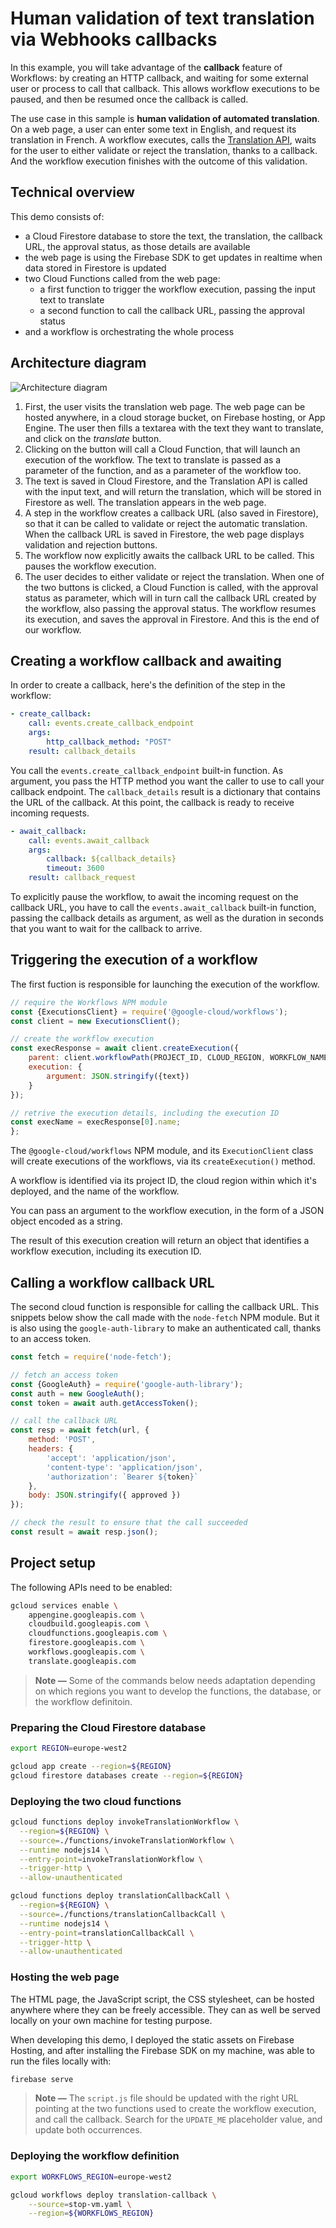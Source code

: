 # Human validation of text translation via Webhooks callbacks

In this example, you will take advantage of the **callback** feature of Workflows:
by creating an HTTP callback, and waiting for some external user or process 
to call that callback.
This allows workflow executions to be paused, and then be resumed once the callback is called.

The use case in this sample is **human validation of automated translation**.
On a web page, a user can enter some text in English, and request its translation in French.
A workflow executes, calls the [Translation API](https://cloud.google.com/translate),
waits for the user to either validate or reject the translation, thanks to a callback.
And the workflow execution finishes with the outcome of this validation.

## Technical overview

This demo consists of:
* a Cloud Firestore database to store the text, the translation, the callback URL, the approval status, as those details are available
* the web page is using the Firebase SDK to get updates in realtime when data stored in Firestore is updated
* two Cloud Functions called from the web page:
    * a first function to trigger the workflow execution, passing the input text to translate
    * a second function to call the callback URL, passing the approval status
* and a workflow is orchestrating the whole process

## Architecture diagram

![Architecture diagram](architecture-translation.png)

1. First, the user visits the translation web page.
The web page can be hosted anywhere, in a cloud storage bucket, on Firebase hosting, or App Engine.
The user then fills a textarea with the text they want to translate, and click on the *translate* button.
2. Clicking on the button will call a Cloud Function, that will launch an execution of the workflow. The text to translate is passed as a parameter of the function, and as a parameter of the workflow too.
3. The text is saved in Cloud Firestore, and the Translation API is called with the input text, and will return the translation, which will be stored in Firestore as well. The translation appears in the web page.
4. A step in the workflow creates a callback URL (also saved in Firestore), so that it can be called to validate or reject the automatic translation. When the callback URL is saved in Firestore, the web page displays validation and rejection buttons.
5. The workflow now explicitly awaits the callback URL to be called. This pauses the workflow execution.
6. The user decides to either validate or reject the translation. When one of the two buttons is clicked, a Cloud Function is called, with the approval status as parameter, which will in turn call the callback URL created by the workflow, also passing the approval status. The workflow resumes its execution, and saves the approval in Firestore. And this is the end of our workflow.

## Creating a workflow callback and awaiting

In order to create a callback, here's the definition of the step in the workflow:

```yaml
- create_callback:
    call: events.create_callback_endpoint
    args:
        http_callback_method: "POST"
    result: callback_details
```

You call the `events.create_callback_endpoint` built-in function.
As argument, you pass the HTTP method you want the caller to use to call your callback endpoint. The `callback_details` result is a dictionary that contains the URL of the callback. At this point, the callback is ready to receive incoming requests.

```yaml
- await_callback:
    call: events.await_callback
    args:
        callback: ${callback_details}
        timeout: 3600
    result: callback_request
```

To explicitly pause the workflow, to await the incoming request on the callback URL, you have to call the `events.await_callback` built-in function, passing the callback details as argument, as well as the duration in seconds that you want to wait for the callback to arrive.

## Triggering the execution of a workflow

The first fuction is responsible for launching the execution of the workflow.

```javascript
// require the Workflows NPM module
const {ExecutionsClient} = require('@google-cloud/workflows');
const client = new ExecutionsClient();

// create the workflow execution
const execResponse = await client.createExecution({
    parent: client.workflowPath(PROJECT_ID, CLOUD_REGION, WORKFLOW_NAME),
    execution: {
        argument: JSON.stringify({text})
    }
});

// retrive the execution details, including the execution ID
const execName = execResponse[0].name;
};
```

The `@google-cloud/workflows` NPM module, and its `ExecutionClient` class will create executions of the workflows, via its `createExecution()` method. 

A workflow is identified via its project ID, the cloud region within which it's deployed, and the name of the workflow.

You can pass an argument to the workflow execution, in the form of a JSON object encoded as a string.

The result of this execution creation will return an object that identifies a workflow execution, including its execution ID.

## Calling a workflow callback URL

The second cloud function is responsible for calling the callback URL. This snippets below show the call made with the `node-fetch` NPM module. But it is also using the `google-auth-library` to make an authenticated call, thanks to an access token.

```javascript
const fetch = require('node-fetch');

// fetch an access token
const {GoogleAuth} = require('google-auth-library');
const auth = new GoogleAuth();
const token = await auth.getAccessToken();

// call the callback URL
const resp = await fetch(url, {
    method: 'POST',
    headers: {
        'accept': 'application/json',
        'content-type': 'application/json',
        'authorization': `Bearer ${token}`
    },
    body: JSON.stringify({ approved })
});

// check the result to ensure that the call succeeded
const result = await resp.json();
```

## Project setup

The following APIs need to be enabled:

```sh
gcloud services enable \
    appengine.googleapis.com \
    cloudbuild.googleapis.com \
    cloudfunctions.googleapis.com \
    firestore.googleapis.com \
    workflows.googleapis.com \
    translate.googleapis.com
```

> **Note —** Some of the commands below needs adaptation depending on which regions you want to develop the functions, the database, or the workflow definitoin.

### Preparing the Cloud Firestore database

```sh
export REGION=europe-west2

gcloud app create --region=${REGION}
gcloud firestore databases create --region=${REGION}
```

### Deploying the two cloud functions

```sh
gcloud functions deploy invokeTranslationWorkflow \
  --region=${REGION} \
  --source=./functions/invokeTranslationWorkflow \
  --runtime nodejs14 \
  --entry-point=invokeTranslationWorkflow \
  --trigger-http \
  --allow-unauthenticated

gcloud functions deploy translationCallbackCall \
  --region=${REGION} \
  --source=./functions/translationCallbackCall \
  --runtime nodejs14 \
  --entry-point=translationCallbackCall \
  --trigger-http \
  --allow-unauthenticated
```

### Hosting the web page

The HTML page, the JavaScript script, the CSS stylesheet, can be hosted anywhere where they can be freely accessible. They can as well be served locally on your own machine for testing purpose. 

When developing this demo, I deployed the static assets on Firebase Hosting, and after installing the Firebase SDK on my machine, was able to run the files locally with:

```sh
firebase serve
```

> **Note —** The `script.js` file should be updated with the right URL pointing at the two functions used to create the workflow execution, and call the callback. 
Search for the `UPDATE_ME` placeholder value, and update both occurrences.

### Deploying the workflow definition

```sh
export WORKFLOWS_REGION=europe-west2

gcloud workflows deploy translation-callback \
    --source=stop-vm.yaml \
    --region=${WORKFLOWS_REGION}
```

